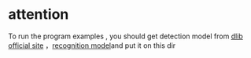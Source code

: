 # attention

To run the program examples , you should get detection model from [dlib official site](https://sourceforge.net/projects/dclib/files/dlib/v18.10/shape_predictor_landmarks.dat.bz2/download) ，[recognition model](https://sourceforge.net/projects/dclib/files/dlib/v18.10/face_recognition_model.dat.bz2/download)and put it on this dir
